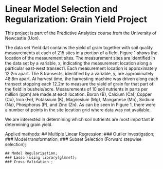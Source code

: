 # Linear Model Selection and Regularization: Grain Yield Project
 
This project is part of the Predictive Analytics course from the University of Newcastle (Uon). 
 
The data set Yield.dat contains the yield of grain together with soil quality measurements
at each of 215 sites in a portion of a field. Figure 1 shows the location of the measurement
sites. The measurement sites are identified in the data set by a variable, x, indicating the
measurement location along a particular east-west transect1. Each measurement location is 
approximately 12.2m apart. The 8 transects, identified by a variable, y, are approximately
48.8m apart. At harvest time, the harvesting machine was driven along each transect stopping
each 12.2m to measure the yield of grain for that part of the field in bushels/acre. Measurements
of 10 soil nutrients in parts per million (ppm) are made at each location: Boron (B), Calcium
(Ca), Copper (Cu), Iron (Fe), Potassium (K), Magnesium (Mg), Manganese (Mn), Sodium
(Na), Phosphorus (P), and Zinc (Zn). As can be seen in Figure 1, there were a number of
points in the site location grid where data was not available.

We are interested in determining which soil nutrients are most important in determining grain
yield.

Applied methods:
    ## Multiple Linear Regression;
    ### Outlier investigation;
    ### Model transformation;
    ### Subset Selection (Forward stepwise selection); 
    
    ## Model Regularisation;
    ### Lasso (using library(glmnet);
    ### Cross-Validation ;
